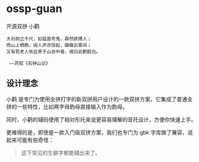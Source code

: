 # ossp-guan
开源双拼·小鹳

    大石侧立千尺，如猛兽奇鬼，森然欲搏人；
    而山上栖鹘，闻人声亦惊起，磔磔云霄间；
    又有若老人咳且笑于山谷中者，或曰此鹳鹤也。

     ——苏轼《石钟山记》
     
## 设计理念

小鹳 是专门为使用全拼打字的新双拼用户设计的一款双拼方案，它集成了普通全拼的一些特性，比如两字母韵母直接输入作为韵母。

同时，小鹳的辅码使用了相对形托来说更容易理解的音托设计，方便你快速上手。

更难得的是，即使是一款入门级双拼方案，我们也专门为 gbk 字库做了兼容，说起来可能有些奇怪：

>这下常见的生僻字都能辅出来了。
